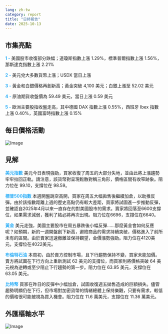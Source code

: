 ```yaml
---
lang: zh-tw
category: report
title: "日終報告"
date: 2025-10-13
---
```



<h2>市集亮點</h2>
<strong style="color: #2caef7;">1 - </strong> 美國股市收復部分跌幅；道瓊斯指數上漲 1.29%，標準普爾指數上漲 1.56%，那斯達克指數上漲 2.21%

<strong style="color: #2caef7;">2 - </strong> 美元兌大多數貨幣上漲；USDX 當日上漲

<strong style="color: #2caef7;">3 - </strong> 黃金和白銀價格再創新高；黃金突破 4,100 美元；白銀上漲至 52.02 美元

<strong style="color: #2caef7;">4 - </strong> 原油期貨收盤價為 59.49 美元，當日上漲 0.59 美元

<strong style="color: #2caef7;">5 - </strong> 歐洲主要股指收盤走高，其中德國 DAX 指數上漲 0.55%，西班牙 Ibex 指數上漲 0.40%，英國富時指數上漲 0.15%



<h2>每日價格活動</h2>
<img src="https://markleighedu.github.io/img/Oct-2025/13-Oct-2025/price.jpg" alt="Image"/>

<h2>見解</h2>
<strong style="color: #2caef7;">美元指數</strong> 美元今日表現強勁，買家收復了周五的大部分失地，並由此將上漲趨勢牢牢拉回正軌。請注意，該貨幣對呈現鬆散對稱三角形，價格區間有收窄跡象。阻力位在 99.10，支撐位在 98.59。

<strong style="color: #2caef7;">標普500指數</strong> 本週開盤跳空高開，買家在周五大幅拋售後繼續加倉，以助推反彈。由於該指數距離上週的歷史高點仍有較大差距，買家將試圖進一步推動反彈，並確認自2025年4月以來一直存在的對美國股市的需求。賣家將回落至6600支撐位，如果需求減弱，獲利了結必將再次出現。阻力位在6696，支撐位在6640。

<strong style="color: #2caef7;">黃金</strong> 美元走強，美國主要股市在周五暴跌後小幅反彈……那麼黃金會如何反應呢？如預期，新的一週開盤創下新高，避險商品的需求持續突破，價格進入了前所未有的區間。由於賣家迅速撤離並保持觀望，金價漲勢強勁。阻力位在4120美元，支撐位在4022美元。

<strong style="color: #2caef7;">布倫特石油</strong> 本周初，由於賣方控制市場，且下行趨勢保持不變，買家未能加價。賣方將試圖在下行方向上重新測試 62 美元的支撐位，而買家則將價格突破 64 美元視為逆轉或至少阻止下行趨勢的第一步。阻力位在 63.95 美元，支撐位在 63.05 美元。

<strong style="color: #2caef7;">比特幣</strong> 買家在昨日的反彈中小幅加倉，試圖收復週五拋售造成的巨額損失。儘管趨勢明顯仍在下行，但市場對加密貨幣的情緒總體上保持樂觀，只要有需求，較低的價格很可能被視為買入機會。阻力位在 11.6 萬美元，支撐位在 11.36 萬美元。



<h2>外匯樞軸水平</h2>
<img src="https://markleighedu.github.io/img/Oct-2025/13-Oct-2025/pivot.jpg" alt="Image"/>